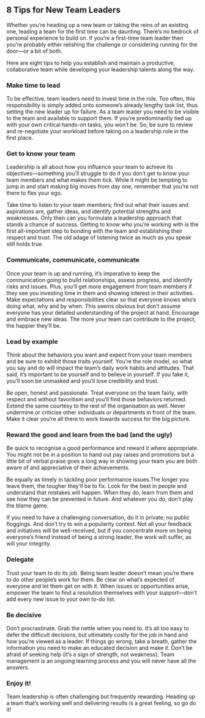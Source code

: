 ## 8 Tips for New Team Leaders
Whether you’re heading up a new team or taking the reins of an existing one, leading a team for the first time can be daunting. There’s no bedrock of personal experience to build on. If you’re a first-time team leader then you’re probably either relishing the challenge or considering running for the door—or a bit of both.

Here are eight tips to help you establish and maintain a productive, collaborative team while developing your leadership talents along the way.

### Make time to lead
To be effective, team leaders need to invest time in the role. Too often, this responsibility is simply added onto someone’s already lengthy task list, thus setting the new leader up for failure. As a team leader you need to be visible to the team and available to support them. If you’re predominantly tied up with your own critical hands-on tasks, you won’t be. So, be sure to review and re-negotiate your workload before taking on a leadership role in the first place.

### Get to know your team
Leadership is all about how you influence your team to achieve its objectives—something you’ll struggle to do if you don’t get to know your team members and what makes them tick. While it might be tempting to jump in and start making big moves from day one, remember that you’re not there to flex your ego.

Take time to listen to your team members; find out what their issues and aspirations are, gather ideas, and identify potential strengths and weaknesses. Only then can you formulate a leadership approach that stands a chance of success. Getting to know who you’re working with is the first all-important step to bonding with the team and establishing their respect and trust. The old adage of listening twice as much as you speak still holds true.

### Communicate, communicate, communicate
Once your team is up and running, it’s imperative to keep the communication going to build relationships, assess progress, and identify risks and issues. Plus, you’ll get more engagement from team members if they see you investing time in them and showing interest in their activities. Make expectations and responsibilities clear so that everyone knows who’s doing what, why and by when. This seems obvious but don’t assume everyone has your detailed understanding of the project at hand. Encourage and embrace new ideas. The more your team can contribute to the project, the happier they’ll be.

### Lead by example
Think about the behaviors you want and expect from your team members and be sure to exhibit those traits yourself. You’re the role model, so what you say and do will impact the team’s daily work habits and attitudes. That said, it’s important to be yourself and to believe in yourself. If you fake it, you’ll soon be unmasked and you’ll lose credibility and trust.

Be open, honest and passionate. Treat everyone on the team fairly, with respect and without favoritism and you’ll find those behaviors returned. Extend the same courtesy to the rest of the organisation as well. Never undermine or criticise other individuals or departments in front of the team. Make it clear you’re all there to work towards success for the big picture.

### Reward the good and learn from the bad (and the ugly)
Be quick to recognise a good performance and reward it where appropriate. You might not be in a position to hand out pay raises and promotions but a little bit of verbal praise goes a long way in showing your team you are both aware of and appreciative of their achievements.

Be equally as timely in tackling poor performance issues.The longer you leave them, the tougher they’ll be to fix. Look for the best in people and understand that mistakes will happen. When they do, learn from them and see how they can be prevented in future. And whatever you do, don’t play the blame game.

If you need to have a challenging conversation, do it in private; no public floggings. And don’t try to win a popularity contest. Not all your feedback and initiatives will be well-received, but if you concentrate more on being everyone’s friend instead of being a strong leader, the work will suffer, as will your integrity.

### Delegate
Trust your team to do its job. Being team leader doesn’t mean you’re there to do other people’s work for them. Be clear on what’s expected of everyone and let them get on with it. When issues or opportunities arise, empower the team to find a resolution themselves with your support—don’t add every new issue to your own to-do list.

### Be decisive
Don’t procrastinate. Grab the nettle when you need to. It’s all too easy to defer the difficult decisions, but ultimately costly for the job in hand and how you’re viewed as a leader. If things go wrong, take a breath, gather the information you need to make an educated decision and make it. Don’t be afraid of seeking help (it’s a sign of strength, not weakness). Team management is an ongoing learning process and you will never have all the answers.

### Enjoy it!
Team leadership is often challenging but frequently rewarding. Heading up a team that’s working well and delivering results is a great feeling, so go do it!
